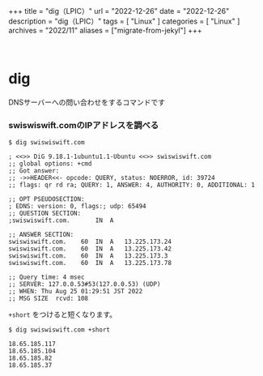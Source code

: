 +++
title = "dig（LPIC）"
url = "2022-12-26"
date = "2022-12-26"
description = "dig（LPIC）"
tags = [
  "Linux"
]
categories = [
  "Linux"
]
archives = "2022/11"
aliases = ["migrate-from-jekyl"]
+++

<br>

# dig

DNSサーバーへの問い合わせをするコマンドです


### swiswiswift.comのIPアドレスを調べる

```
$ dig swiswiswift.com
```

```
; <<>> DiG 9.18.1-1ubuntu1.1-Ubuntu <<>> swiswiswift.com
;; global options: +cmd
;; Got answer:
;; ->>HEADER<<- opcode: QUERY, status: NOERROR, id: 39724
;; flags: qr rd ra; QUERY: 1, ANSWER: 4, AUTHORITY: 0, ADDITIONAL: 1

;; OPT PSEUDOSECTION:
; EDNS: version: 0, flags:; udp: 65494
;; QUESTION SECTION:
;swiswiswift.com.		IN	A

;; ANSWER SECTION:
swiswiswift.com.	60	IN	A	13.225.173.24
swiswiswift.com.	60	IN	A	13.225.173.42
swiswiswift.com.	60	IN	A	13.225.173.3
swiswiswift.com.	60	IN	A	13.225.173.78

;; Query time: 4 msec
;; SERVER: 127.0.0.53#53(127.0.0.53) (UDP)
;; WHEN: Thu Aug 25 01:29:51 JST 2022
;; MSG SIZE  rcvd: 108
```

`+short` をつけると短くなります。

```
$ dig swiswiswift.com +short
```

```
18.65.185.117
18.65.185.104
18.65.185.82
18.65.185.37
```